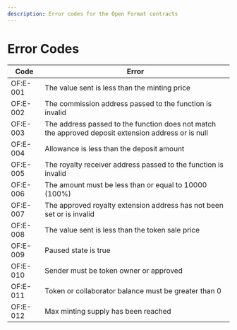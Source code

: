 ```yaml
---
description: Error codes for the Open Format contracts
---
```


# Error Codes

| **Code** | **Error**                                                                                           |
| -------- | --------------------------------------------------------------------------------------------------- |
| OF:E-001 | The value sent is less than the minting price                                                       |
| OF:E-002 | The commission address passed to the function is invalid                                            |
| OF:E-003 | The address passed to the function does not match the approved deposit extension address or is null |
| OF:E-004 | Allowance is less than the deposit amount                                                           |
| OF:E-005 | The royalty receiver address passed to the function is invalid                                      |
| OF:E-006 | The amount must be less than or equal to 10000 (100%)                                               |
| OF:E-007 | The approved royalty extension address has not been set or is invalid                               |
| OF:E-008 | The value sent is less than the token sale price                                                    |
| OF:E-009 | Paused state is true                                                                                |
| OF:E-010 | Sender must be token owner or approved                                                              |
| OF:E-011 | Token or collaborator balance must be greater than 0                                                |
| OF:E-012 | Max minting supply has been reached                                                                 |
